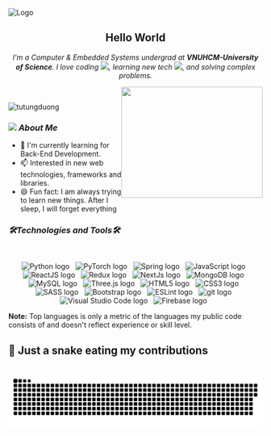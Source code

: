 ![Logo](https://gist.github.com/assets/77218728/85d7d150-66b7-4104-aec2-f2ebce4a6fd7)
<h2 align="center">Hello World</h2>
<p align="center">
  <em>
    I'm a Computer & Embedded Systems undergrad at <b>VNUHCM-University of Science</b>. I love coding <img src="https://gist.github.com/assets/77218728/c93cacb5-4ded-47d6-b2d5-8d8a3f08b242" width="30px">, learning new tech <img src="https://gist.github.com/assets/77218728/35cdfacd-4bc3-4816-b129-9ab890d09b5f" width="36px">, and solving complex problems.
  </em> 
</p>

 <img src="https://gist.github.com/assets/77218728/f43e2f5d-5485-4c51-b0f9-be14de76a927" alt="">
 
  <img  align="right" width=280px height=220px  src="https://gist.github.com/assets/77218728/55c35acd-769d-4e1e-aa5c-a8d6f8da0df5" />
<p align="left"> <img src="https://komarev.com/ghpvc/?username=tutungduong&color=0e75b6&style=flat&abbreviated=true" alt="tutungduong" /> </p>

<h3>
  <img src="https://gist.github.com/assets/77218728/596828f3-e124-468b-a4eb-9dd6657c1d06" width="30px"> 
  <em>About Me</em>
</h3>

- 🌱 I'm currently learning for Back-End Development.
- 📫 Interested in new web technologies, frameworks and libraries.
- 😄 Fun fact: I am always trying to learn new things. After I sleep, I will forget everything

<h3><em>🛠Technologies and Tools🛠</em> </h3>

 <img src="https://gist.github.com/assets/77218728/f43e2f5d-5485-4c51-b0f9-be14de76a927" alt="">
<!-- https://simpleicons.org/ -->
  <p align="center">
    <span><img src="https://img.shields.io/badge/Python-282C34?logo=python&logoColor=3776AB" alt="Python logo" title="Python" height="25" /></span>
&nbsp;
    <span><img src="https://img.shields.io/badge/Pytorch-282C34?logo=pytorch&logoColor=EE4C2C" alt="PyTorch logo" title="Pytorch" height="25" /></span>
&nbsp;
  <span><img src="https://img.shields.io/badge/Spring Boot-282C34?logo=spring&logoColor=6DB33F" alt="Spring logo" title="Spring" height="25" /></span>
&nbsp;
<span><img src="https://img.shields.io/badge/JavaScript-282C34?logo=javascript&logoColor=F7DF1E" alt="JavaScript logo" title="JavaScript" height="25" /></span>
&nbsp;
<span><img src="https://img.shields.io/badge/ReactJS-282C34?logo=react&logoColor=61DAFB" alt="ReactJS logo" title="ReactJS" height="25" /></span>
&nbsp;
<span><img src="https://img.shields.io/badge/Redux-282C34?logo=redux&logoColor=764ABC" alt="Redux logo" title="Redux" height="25" /></span>
&nbsp;
<span><img src="https://img.shields.io/badge/NextJs-282C34?logo=nextdotjs&logoColor=000000" alt="NextJs logo" title="NextJs" height="25" /></span>
&nbsp;
<span><img src="https://img.shields.io/badge/MongoDB-282C34?logo=mongodb&logoColor=47A248" alt="MongoDB logo" title="MongoDB" height="25" /></span>
&nbsp;
<span><img src="https://img.shields.io/badge/MySQL-282C34?logo=mysql&logoColor=4479A1" alt="MySQL logo" title="MySQL" height="25" /></span>
&nbsp;
<span><img src="https://img.shields.io/badge/Three.js-282C34?logo=three.js&logoColor=FFFFFF" alt="Three.js logo" title="Three.js" height="25" /></span>
&nbsp;
<span><img src="https://img.shields.io/badge/HTML5-282C34?logo=html5&logoColor=E34F26" alt="HTML5 logo" title="HTML5" height="25" /></span>
&nbsp;
<span><img src="https://img.shields.io/badge/CSS3-282C34?logo=css3&logoColor=1572B6" alt="CSS3 logo" title="CSS3" height="25" /></span>
&nbsp;
<span><img src="https://img.shields.io/badge/Sass-282C34?logo=sass&logoColor=CC6699" alt="SASS logo" title="SASS" height="25" /></span>
&nbsp;
<span><img src="https://img.shields.io/badge/Bootstrap-282C34?logo=bootstrap&logoColor=7952B3" alt="Bootstrap logo" title="Bootstrap" height="25" /></span>
&nbsp;
<span><img src="https://img.shields.io/badge/ESLint-282C34?logo=eslint&logoColor=4B32C3" alt="ESLint logo" title="ESLint" height="25" /></span>
&nbsp;
<span><img src="https://img.shields.io/badge/git-282C34?logo=git&logoColor=F05032" alt="git logo" title="git" height="25" /></span>
&nbsp;
<span><img src="https://img.shields.io/badge/VS%20Code-282C34?logo=visual-studio-code&logoColor=007ACC" alt="Visual Studio Code logo" title="Visual Studio Code" height="25" /></span>
&nbsp;
<span><img src="https://img.shields.io/badge/Firebase-282C34?logo=firebase&logoColor=FFCA28" alt="Firebase logo" title="Firebase" height="25" /></span>
&nbsp;

<b>Note:</b> Top languages is only a metric of the languages my public code consists of and doesn't reflect experience or skill level.

<h2> 🐍 Just a snake eating my contributions</h2>
 <img src="https://gist.github.com/assets/77218728/f43e2f5d-5485-4c51-b0f9-be14de76a927" alt="">

<picture>
  <source media="(prefers-color-scheme: dark)" srcset="https://raw.githubusercontent.com/tutungduong/tutungduong/output/github-contribution-grid-snake-dark.svg">
  <source media="(prefers-color-scheme: light)" srcset="https://raw.githubusercontent.com/tutungduong/tutungduong/output/github-contribution-grid-snake.svg">
  <img alt="github contribution grid snake animation" src="https://raw.githubusercontent.com/tutungduong/tutungduong/output/github-contribution-grid-snake.svg">
</picture>